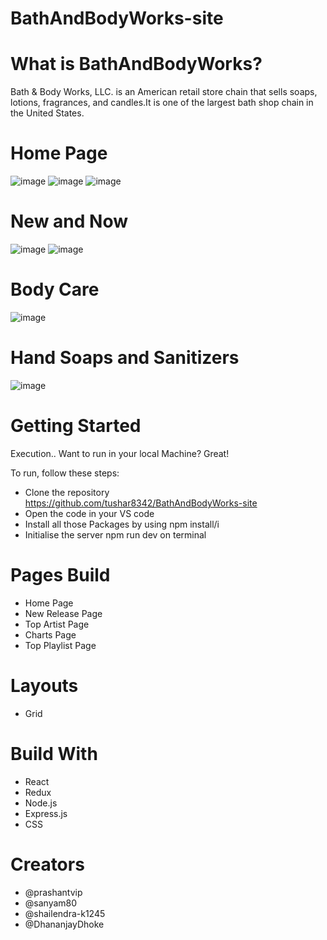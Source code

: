 # BathAndBodyWorks-site

# What is BathAndBodyWorks?
Bath & Body Works, LLC. is an American retail store chain that sells soaps, lotions, fragrances, and candles.It is one of the largest bath shop chain in the United States.

# Home Page

![image](https://github.com/shailendra-k1245/BathAndBodyWorks-site/assets/91621557/38c1797f-ca6c-4086-9a6b-addc10f321fd)
![image](https://github.com/shailendra-k1245/BathAndBodyWorks-site/assets/91621557/a2eef37b-7ee7-4f31-8403-4de567c5bc87)
![image](https://github.com/shailendra-k1245/BathAndBodyWorks-site/assets/91621557/7a1680a0-54f8-4a69-93a8-520f22cfd468)


# New and Now
![image](https://github.com/shailendra-k1245/BathAndBodyWorks-site/assets/91621557/c45406a1-94bf-4f43-8213-50d32c11b4b4)
![image](https://github.com/shailendra-k1245/BathAndBodyWorks-site/assets/91621557/a15bf1b0-d4c5-4520-afb9-b4b77cdc068a)


# Body Care
![image](https://github.com/shailendra-k1245/BathAndBodyWorks-site/assets/91621557/0b86c242-ccc4-40f0-8846-c8a0c48aad6c)


# Hand Soaps and Sanitizers
![image](https://github.com/shailendra-k1245/BathAndBodyWorks-site/assets/91621557/d0a09809-dd24-4cf1-9afb-4be497a88a81)

# Getting Started
Execution..
Want to run in your local Machine? Great!

To run, follow these steps:

- Clone the repository https://github.com/tushar8342/BathAndBodyWorks-site
- Open the code in your VS code
- Install all those Packages by using npm install/i
- Initialise the server npm run dev on terminal

# Pages Build
- Home Page
- New Release Page
- Top Artist Page
- Charts Page
- Top Playlist Page

# Layouts
- Grid

# Build With
- React
- Redux
- Node.js
- Express.js
- CSS

# Creators
- @prashantvip
- @sanyam80
- @shailendra-k1245
- @DhananjayDhoke
